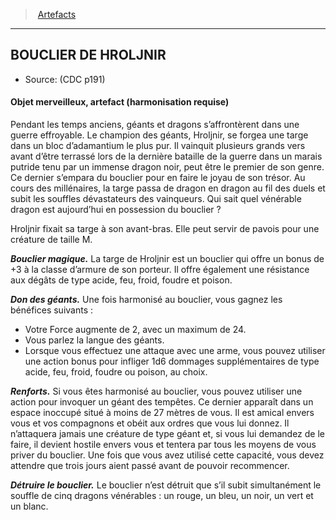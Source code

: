 ﻿---
!Generic
Id: artifacts_hd.md#bouclier-de-hroljnir
ParentLink: artifacts_hd.md#artefacts
Name: BOUCLIER DE HROLJNIR
ParentName: Artefacts
NameLevel: 2
Source: (CDC p191)
Attributes: {}
---
> [Artefacts](hd_artifacts.md)

---

## BOUCLIER DE HROLJNIR

- Source: (CDC p191)

#### Objet merveilleux, artefact (harmonisation requise)

Pendant les temps anciens, géants et dragons s’affrontèrent dans une guerre effroyable. Le champion des géants, Hroljnir, se forgea une targe dans un bloc d’adamantium le plus pur. Il vainquit plusieurs grands vers avant d’être terrassé lors de la dernière bataille de la guerre dans un marais putride tenu par un immense dragon noir, peut être le premier de son genre. Ce dernier s’empara du bouclier pour en faire le joyau de son trésor. Au cours des millénaires, la targe passa de dragon en dragon au fil des duels et subit les souffles dévastateurs des vainqueurs. Qui sait quel vénérable dragon est aujourd’hui en possession du bouclier ?

Hroljnir fixait sa targe à son avant-bras. Elle peut servir de pavois pour une créature de taille M.

**_Bouclier magique._** La targe de Hroljnir est un bouclier qui offre un bonus de +3 à la classe d’armure de son porteur. Il offre également une résistance aux dégâts de type acide, feu, froid, foudre et poison.

**_Don des géants._** Une fois harmonisé au bouclier, vous gagnez les bénéfices suivants :

* Votre Force augmente de 2, avec un maximum de 24.
* Vous parlez la langue des géants.
* Lorsque vous effectuez une attaque avec une arme, vous pouvez utiliser une action bonus pour infliger 1d6 dommages supplémentaires de type acide, feu, froid, foudre ou poison, au choix.

**_Renforts._** Si vous êtes harmonisé au bouclier, vous pouvez utiliser une action pour invoquer un géant des tempêtes. Ce dernier apparaît dans un espace inoccupé situé à moins de 27 mètres de vous. Il est amical envers vous et vos compagnons et obéit aux ordres que vous lui donnez. Il n’attaquera jamais une créature de type géant et, si vous lui demandez de le faire, il devient hostile envers vous et tentera par tous les moyens de vous priver du bouclier. Une fois que vous avez utilisé cette capacité, vous devez attendre que trois jours aient passé avant de pouvoir recommencer.

**_Détruire le bouclier._** Le bouclier n’est détruit que s’il subit simultanément le souffle de cinq dragons vénérables : un rouge, un bleu, un noir, un vert et un blanc.


